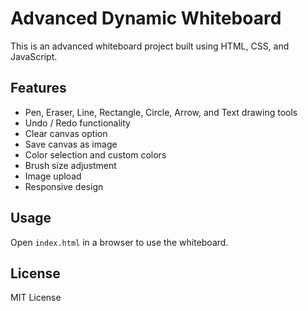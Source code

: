 # Advanced Dynamic Whiteboard

This is an advanced whiteboard project built using HTML, CSS, and JavaScript.

## Features
- Pen, Eraser, Line, Rectangle, Circle, Arrow, and Text drawing tools
- Undo / Redo functionality
- Clear canvas option
- Save canvas as image
- Color selection and custom colors
- Brush size adjustment
- Image upload
- Responsive design

## Usage
Open `index.html` in a browser to use the whiteboard.

## License
MIT License
